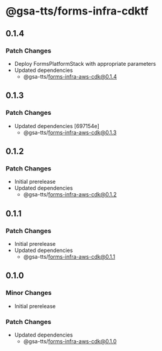 # @gsa-tts/forms-infra-cdktf

## 0.1.4

### Patch Changes

- Deploy FormsPlatformStack with appropriate parameters
- Updated dependencies
  - @gsa-tts/forms-infra-aws-cdk@0.1.4

## 0.1.3

### Patch Changes

- Updated dependencies [697154e]
  - @gsa-tts/forms-infra-aws-cdk@0.1.3

## 0.1.2

### Patch Changes

- Initial prerelease
- Updated dependencies
  - @gsa-tts/forms-infra-aws-cdk@0.1.2

## 0.1.1

### Patch Changes

- Initial prerelease
- Updated dependencies
  - @gsa-tts/forms-infra-aws-cdk@0.1.1

## 0.1.0

### Minor Changes

- Initial prerelease

### Patch Changes

- Updated dependencies
  - @gsa-tts/forms-infra-aws-cdk@0.1.0
